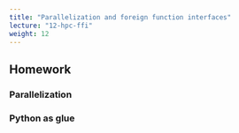 ```yaml
---
title: "Parallelization and foreign function interfaces"
lecture: "12-hpc-ffi"
weight: 12
---
```


<!-- todo -->
<!---->
<!-- https://mesonbuild.com/index.html -->
<!-- https://setuptools.pypa.io/en/stable/userguide/ext_modules.html -->
<!---->
<!-- https://danielk.developer.irf.se/software_contribution_guide/mixed_coding_arts.html -->


## Homework

### Parallelization

### Python as glue


